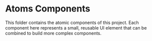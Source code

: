 # Atoms Components

This folder contains the atomic components of this project. Each component here represents a small, reusable UI element that can be combined to build more complex components.
